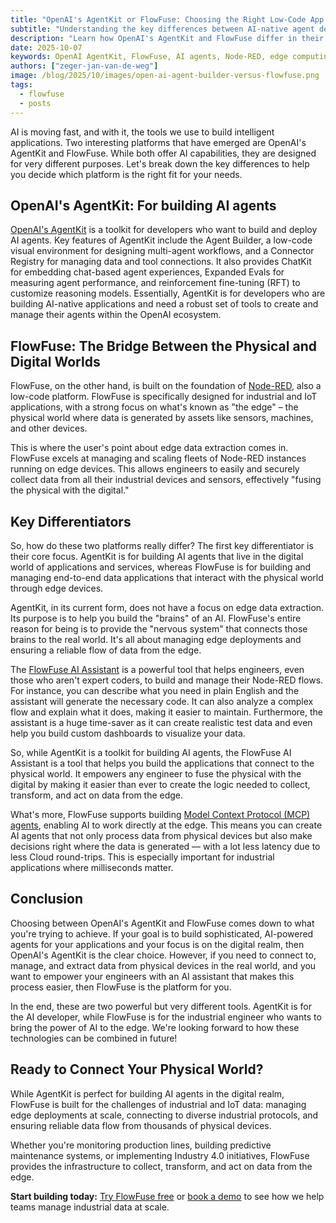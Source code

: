 ```yaml
---
title: "OpenAI's AgentKit or FlowFuse: Choosing the Right Low-Code App for Your Needs"
subtitle: "Understanding the key differences between AI-native agent development and edge-focused industrial automation"
description: "Learn how OpenAI's AgentKit and FlowFuse differ in their approach to AI agents, and discover which platform is right for building applications that connect the physical and digital worlds."
date: 2025-10-07
keywords: OpenAI AgentKit, FlowFuse, AI agents, Node-RED, edge computing, IoT, industrial automation, AI Assistant, low-code platform, edge data extraction
authors: ["zeger-jan-van-de-weg"]
image: /blog/2025/10/images/open-ai-agent-builder-versus-flowfuse.png
tags:
  - flowfuse
  - posts
---
```


AI is moving fast, and with it, the tools we use to build intelligent applications.
Two interesting platforms that have emerged are OpenAI's AgentKit and FlowFuse.
While both offer AI capabilities, they are designed for very different purposes.
Let's break down the key differences to help you decide which platform is the
right fit for your needs.

<!--more-->

## OpenAI's AgentKit: For building AI agents

[OpenAI's AgentKit](https://openai.com/index/introducing-agentkit/) is a toolkit for developers who want to build and deploy AI
agents. Key features of AgentKit include the Agent Builder, a low-code visual environment
for designing multi-agent workflows, and a Connector Registry
for managing data and tool connections.
It also provides ChatKit for embedding chat-based agent experiences,
Expanded Evals for measuring agent performance, and reinforcement fine-tuning (RFT)
to customize reasoning models. Essentially, AgentKit is for developers who are
building AI-native applications and need a robust set of tools to create and
manage their agents within the OpenAI ecosystem.

## FlowFuse: The Bridge Between the Physical and Digital Worlds
FlowFuse, on the other hand, is built on the foundation of [Node-RED](/node-red/),
also a low-code platform. FlowFuse is specifically designed for industrial and
IoT applications, with a strong focus on what's known as "the edge" – the
physical world where data is generated by assets like sensors, machines, and other
devices.

This is where the user's point about edge data extraction comes in. FlowFuse
excels at managing and scaling fleets of Node-RED instances running on edge
devices. This allows engineers to easily and securely collect data from all their
industrial devices and sensors, effectively "fusing the physical with the digital."

## Key Differentiators

So, how do these two platforms really differ? The first key differentiator is
their core focus. AgentKit is for building AI agents that live in the digital
world of applications and services, whereas FlowFuse is for building and managing
end-to-end data applications that interact with the physical world through edge
devices.

AgentKit, in its current form, does not have a focus on edge data extraction.
Its purpose is to help you build the "brains" of an AI. FlowFuse's entire reason
for being is to provide the "nervous system" that connects those brains to the
real world. It's all about managing edge deployments and ensuring a reliable flow
of data from the edge.

The [FlowFuse AI Assistant](/blog/2025/07/flowfuse-ai-assistant-better-node-red-manufacturing/) is a powerful tool that helps engineers, even those
who aren't expert coders, to build and manage their Node-RED flows. For instance,
you can describe what you need in plain English and the assistant will generate
the necessary code. It can also analyze a complex flow and explain what it does,
making it easier to maintain. Furthermore, the assistant is a huge time-saver as
it can create realistic test data and even help you build custom dashboards to
visualize your data.

So, while AgentKit is a toolkit for building AI agents, the FlowFuse AI Assistant
is a tool that helps you build the applications that connect to the physical world.
It empowers any engineer to fuse the physical with the digital by making it easier
than ever to create the logic needed to collect, transform, and act on data from
the edge.

What's more, FlowFuse supports building [Model Context Protocol (MCP) agents](/blog/2025/07/flowfuse-release-2-20/#ai-assisted-node-red-with-smart-suggestions),
enabling AI to work directly at the edge. This means you can create AI
agents that not only process data from physical devices but also make decisions
right where the data is generated — with a lot less latency due to less Cloud
round-trips. This is especially important for industrial applications where
milliseconds matter.

## Conclusion

Choosing between OpenAI's AgentKit and FlowFuse comes down to what you're trying
to achieve. If your goal is to build sophisticated, AI-powered agents for your
applications and your focus is on the digital realm, then OpenAI's AgentKit is
the clear choice. However, if you need to connect to, manage, and extract data
from physical devices in the real world, and you want to empower your engineers
with an AI assistant that makes this process easier, then FlowFuse is the
platform for you.

In the end, these are two powerful but very different tools. AgentKit is for the
AI developer, while FlowFuse is for the industrial engineer who wants to bring
the power of AI to the edge. We're looking forward to how these technologies can
be combined in future!

## Ready to Connect Your Physical World?

While AgentKit is perfect for building AI agents in the digital realm, FlowFuse 
is built for the challenges of industrial and IoT data: managing edge 
deployments at scale, connecting to diverse industrial protocols, and ensuring 
reliable data flow from thousands of physical devices.

Whether you're monitoring production lines, building predictive maintenance 
systems, or implementing Industry 4.0 initiatives, FlowFuse provides the 
infrastructure to collect, transform, and act on data from the edge.

**Start building today:** [Try FlowFuse free](https://app.flowfuse.com/account/create) or  [book a demo](https://flowfuse.com/book-demo/) to 
see how we help teams manage industrial data at scale.